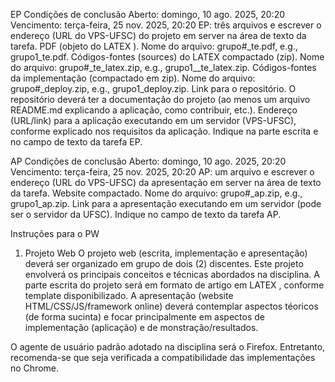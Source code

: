 EP
Condições de conclusão
Aberto: domingo, 10 ago. 2025, 20:20
Vencimento: terça-feira, 25 nov. 2025, 20:20
EP: três arquivos e escrever o endereço (URL do VPS-UFSC) do projeto em server na área de texto da tarefa.
PDF (objeto do LATEX
).
Nome do arquivo:
grupo#_te.pdf,
e.g., grupo1_te.pdf.
Códigos-fontes (sources) do LATEX
 compactado (zip).
Nome do arquivo:
grupo#_te_latex.zip,
e.g., grupo1__te_latex.zip.
Códigos-fontes da implementação (compactado em zip).
Nome do arquivo:
grupo#_deploy.zip,
e.g., grupo1_deploy.zip.
Link para o repositório.
O repositório deverá ter a documentação do projeto (ao menos um arquivo README.md explicando a aplicação, como contribuir, etc.).
Endereço (URL/link) para a aplicação executando em um servidor (VPS-UFSC), conforme explicado nos requisitos da aplicação.
Indique na parte escrita e no campo de texto da tarefa EP.


AP
Condições de conclusão
Aberto: domingo, 10 ago. 2025, 20:20
Vencimento: terça-feira, 25 nov. 2025, 20:20
AP: um arquivo e escrever o endereço (URL do VPS-UFSC) da apresentação em server na área de texto da tarefa.
Website compactado.
Nome do arquivo:
grupo#_ap.zip,
e.g., grupo1_ap.zip.
Link para a apresentação executando em um servidor (pode ser o servidor da UFSC).
Indique no campo de texto da tarefa AP.


Instruções para o PW
1. Projeto Web
O projeto web (escrita, implementação e apresentação) deverá ser organizado em grupo de dois (2) discentes. Este projeto envolverá os principais conceitos e técnicas abordados na disciplina. A parte escrita do projeto será em formato de artigo em LATEX
, conforme template disponibilizado. A apresentação (website  HTML/CSS/JS/framework online) deverá contemplar aspectos téoricos (de forma sucinta) e focar principalmente em aspectos de implementação (aplicação) e de monstração/resultados.

O agente de usuário padrão adotado na disciplina será o Firefox. Entretanto, recomenda-se que seja verificada a compatibilidade das implementações no Chrome.

